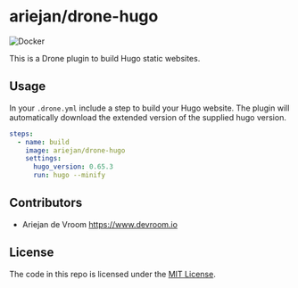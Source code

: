 # ariejan/drone-hugo

![Docker](https://github.com/ariejan/drone-hugo/workflows/Docker/badge.svg?branch=master)

This is a Drone plugin to build Hugo static websites.

## Usage

In your `.drone.yml` include a step to build your Hugo website. The
plugin will automatically download the extended version of the supplied
hugo version.

```yaml
steps:
  - name: build
    image: ariejan/drone-hugo
    settings:
      hugo_version: 0.65.3
      run: hugo --minify
```

## Contributors

 * Ariejan de Vroom <https://www.devroom.io>

## License

The code in this repo is licensed under the [MIT License](https://github.com/ariejan/drone-hugo/blob/master/LICENSE).
